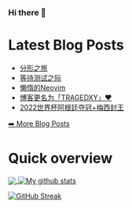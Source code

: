 ### Hi there 👋

<!--
**xfyuan/xfyuan** is a ✨ _special_ ✨ repository because its `README.md` (this file) appears on your GitHub profile.
Here are some ideas to get you started:
- 🔭 I’m currently working on ...
- 🌱 I’m currently learning ...
- 👯 I’m looking to collaborate on ...
- 🤔 I’m looking for help with ...
- 💬 Ask me about ...
- 📫 How to reach me: ...
- 😄 Pronouns: ...
- ⚡ Fun fact: ...
-->

# Latest Blog Posts
<!-- BLOG-POST-LIST:START -->
- [分形之旅](http://xfyuan.github.io/2023/03/fractal-journeys/)
- [等待测试之际](http://xfyuan.github.io/2023/03/pending-tests/)
- [懒惰的Neovim](http://xfyuan.github.io/2023/02/lazy-neovim/)
- [博客更名为「TRAGEDXY」❤️](http://xfyuan.github.io/2023/02/blog-use-a-new-brand/)
- [2022世界杯阿根廷夺冠+梅西封王](http://xfyuan.github.io/2022/12/world-cup-2022/)
<!-- BLOG-POST-LIST:END -->
<p><a href="https://xfyuan.github.io/">➡️ More Blog Posts</a></p>

# Quick overview
<a href="https://github.com/anuraghazra/github-readme-stats">
  <!-- Change the `github-readme-stats.anuraghazra1.vercel.app` to `github-readme-stats.vercel.app`  -->
  <img align="center" src="https://github-readme-stats.anuraghazra1.vercel.app/api/top-langs/?username=xfyuan" />
</a>
<a href="https://github.com/anuraghazra/github-readme-stats">
  <img align="center" src="https://github-readme-stats.anuraghazra1.vercel.app/api?username=xfyuan&show_icons=true&line_height=27" alt="My github stats" />
</a>  

[![GitHub Streak](https://streak-stats.demolab.com/?user=Lintachun)](https://git.io/streak-stats)
